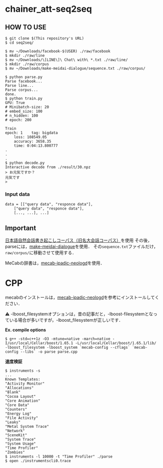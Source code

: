 # chainer_att-seq2seq

## HOW TO USE
```
$ git clone $(This repository's URL)
$ cd seq2seq/

$ mv ~/Downloads/facebook-$(USER) ./raw/facebook
$ mkdir ./raw/line
$ mv ~/Downloads/\[LINE\]\ Chat\ with\ *.txt ./raw/line/
$ mkdir ./raw/corpus
$ mv ~/Downloads/make-meidai-dialogue/sequence.txt ./raw/corpus/

$ python parse.py
Parse facebook...
Parse line...
Parse corpus...
done.
$ python train.py
GPU: True
# Minibatch-size: 20
# embed_size: 100
# n_hidden: 100
# epoch: 200

Train
epoch: 1	tag: bigdata
	loss: 108549.05
	accuracy: 3658.35
	time: 0:04:13.800777
.
.
.
$ python decode.py
Interactive decode from ./result/30.npz
> お元気ですか？
元気です
>
```

### Input data
```
data = [["query data", "responce data"],
	["query data", "responce data"],
	[..., ...], ...]
```

## Important
[日本語自然会話書き起こしコーパス（旧名大会話コーパス）](http://mmsrv.ninjal.ac.jp/nucc/)を使用
その後，parseには，[make-meidai-dialogue](https://github.com/knok/make-meidai-dialogue)を使用．
その`sequence.txt`ファイルだけ，`raw/corpus/`に移動させて使用する．

MeCabの辞書は，[mecab-ipadic-neologd](https://github.com/neologd/mecab-ipadic-neologd)を使用．

# CPP

mecabのインストールは，[mecab-ipadic-neologd](https://github.com/neologd/mecab-ipadic-neologd)を参考にインストールしてください．

:warning: -lboost_filesystemオプションは，昔の記事だと，-lboost-filesystemとなっている場合が多いですが，-lboost_filesystemが正しいです．  
  
**Ex. compile options**
```
$ g++ -std=c++1z -O3 -mtune=native -march=native -I/usr/local/Cellar/boost/1.65.1 -L/usr/local/Cellar/boost/1.65.1/lib/ -lboost_filesystem -lboost_system `mecab-config --cflags` `mecab-config --libs` -o parse parse.cpp
```

**速度検証**
```
$ instruments -s
...
Known Templates:
"Activity Monitor"
"Allocations"
"Blank"
"Cocoa Layout"
"Core Animation"
"Core Data"
"Counters"
"Energy Log"
"File Activity"
"Leaks"
"Metal System Trace"
"Network"
"SceneKit"
"System Trace"
"System Usage"
"Time Profiler"
"Zombies"
$ instruments -l 10000 -t "Time Profiler" ./parse
$ open ./instrumentscli0.trace
```
